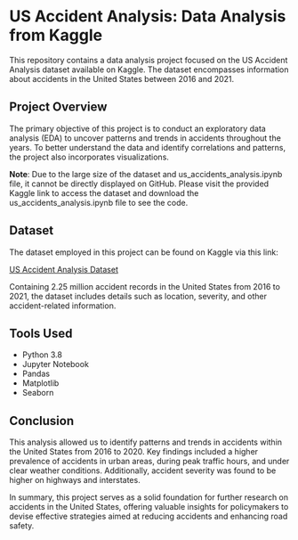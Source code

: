 # US Accident Analysis: Data Analysis from Kaggle
This repository contains a data analysis project focused on the US Accident Analysis dataset available on Kaggle. The dataset encompasses information about accidents in the United States between 2016 and 2021.

## Project Overview
The primary objective of this project is to conduct an exploratory data analysis (EDA) to uncover patterns and trends in accidents throughout the years. To better understand the data and identify correlations and patterns, the project also incorporates visualizations.

**Note**: Due to the large size of the dataset and us_accidents_analysis.ipynb file, it cannot be directly displayed on GitHub. Please visit the provided Kaggle link to access the dataset and download the us_accidents_analysis.ipynb file to see the code.

## Dataset
The dataset employed in this project can be found on Kaggle via this link:

[US Accident Analysis Dataset](https://www.kaggle.com/sobhanmoosavi/us-accidents)

Containing 2.25 million accident records in the United States from 2016 to 2021, the dataset includes details such as location, severity, and other accident-related information.

## Tools Used
- Python 3.8
- Jupyter Notebook
- Pandas
- Matplotlib
- Seaborn

## Conclusion
This analysis allowed us to identify patterns and trends in accidents within the United States from 2016 to 2020. Key findings included a higher prevalence of accidents in urban areas, during peak traffic hours, and under clear weather conditions. Additionally, accident severity was found to be higher on highways and interstates.

In summary, this project serves as a solid foundation for further research on accidents in the United States, offering valuable insights for policymakers to devise effective strategies aimed at reducing accidents and enhancing road safety.
